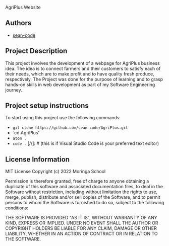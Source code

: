 AgriPlus Website

## Authors
- [sean-code](https://github.com/sean-code)


## Project Description
This project involves the development of a webpage for AgriPlus business idea.
The idea is to connect farmers and their customers to satisfy each of their needs, which are to make profit and to have quality fresh produce, respectively.
The Project was done for the purpose of learning and to grasp hands-on skills in web development as part of my Software Engineering journey.

## Project setup instructions
To start using this project use the following commands:

- `git clone https://github.com/sean-code/AgriPlus.git`
- `cd AgriPlus'
- `atom .`
- `code .` [//]: # (this is if Visual Studio Code is your preferred text editor)

## License Information
MIT License
Copyright (c) 2022 Moringa School

Permission is therefore granted, free of charge to anyone obtaining a duplicate
of this software and associated documentation files, to deal in the Software without restriction, including without limitation the rights
to use, merge, publish, distribute and/or sell
copies of the Software, and to permit persons to whom the Software is furnished to do so, subject to the following conditions:

THE SOFTWARE IS PROVIDED "AS IT IS", WITHOUT WARRANTY OF ANY KIND, EXPRESS OR
IMPLIED. UNDER NO EVENT SHALL THE
AUTHOR OR COPYRIGHT HOLDERS BE LIABLE FOR ANY CLAIM, DAMAGE OR OTHER
LIABILITY, WHETHER IN AN ACTION OF CONTRACT OR IN RELATION TO THE SOFTWARE.